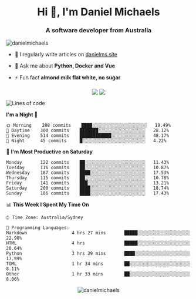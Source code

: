 <h1 align="center">Hi 👋, I'm Daniel Michaels</h1>
<h3 align="center">A software developer from Australia</h3>
<p align="left"> <img src="https://komarev.com/ghpvc/?username=danielmichaels" alt="danielmichaels" /> </p>

- 📝 I regularly write articles on [danielms.site](https://danielms.site)

- 💬 Ask me about **Python, Docker and Vue**

- ⚡ Fun fact **almond milk flat white, no sugar**

<p align="center">
<a href="https://twitter.com/dansult" target="_blank"><img align="center" src="https://img.shields.io/badge/twitter-%231DA1F2.svg?&style=for-the-badge&logo=twitter&logoColor=white"></a>
<a href="https://linkedin.com/in/daniel-michaels" target="_blank"><img align="center" src="https://img.shields.io/badge/linkedin-%230077B5.svg?&style=for-the-badge&logo=linkedin&logoColor=white"></a>
</p>

<!--START_SECTION:waka-->
![Lines of code](https://img.shields.io/badge/From%20Hello%20World%20I%27ve%20Written-373510%20lines%20of%20code-blue)

**I'm a Night 🦉** 

```text
🌞 Morning    208 commits    ████░░░░░░░░░░░░░░░░░░░░░   19.49% 
🌆 Daytime    300 commits    ███████░░░░░░░░░░░░░░░░░░   28.12% 
🌃 Evening    514 commits    ████████████░░░░░░░░░░░░░   48.17% 
🌙 Night      45 commits     █░░░░░░░░░░░░░░░░░░░░░░░░   4.22%

```
📅 **I'm Most Productive on Saturday** 

```text
Monday       122 commits    ██░░░░░░░░░░░░░░░░░░░░░░░   11.43% 
Tuesday      116 commits    ██░░░░░░░░░░░░░░░░░░░░░░░   10.87% 
Wednesday    187 commits    ████░░░░░░░░░░░░░░░░░░░░░   17.53% 
Thursday     115 commits    ██░░░░░░░░░░░░░░░░░░░░░░░   10.78% 
Friday       141 commits    ███░░░░░░░░░░░░░░░░░░░░░░   13.21% 
Saturday     200 commits    ████░░░░░░░░░░░░░░░░░░░░░   18.74% 
Sunday       186 commits    ████░░░░░░░░░░░░░░░░░░░░░   17.43%

```


📊 **This Week I Spent My Time On** 

```text
⌚︎ Time Zone: Australia/Sydney

💬 Programming Languages: 
Markdown                 4 hrs 27 mins       █████░░░░░░░░░░░░░░░░░░░░   22.98% 
HTML                     4 hrs               █████░░░░░░░░░░░░░░░░░░░░   20.64% 
Python                   3 hrs 29 mins       ████░░░░░░░░░░░░░░░░░░░░░   17.99% 
TOML                     1 hr 34 mins        ██░░░░░░░░░░░░░░░░░░░░░░░   8.11% 
Other                    1 hr 33 mins        ██░░░░░░░░░░░░░░░░░░░░░░░   8.06%

```


<!--END_SECTION:waka-->

<p align="center"> <img src="https://github-readme-stats.vercel.app/api?username=danielmichaels&show_icons=true" alt="danielmichaels" /> </p>

